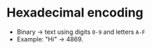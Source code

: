 # Hexadecimal encoding

- Binary ->  text using digits `0-9` and letters `A-F`
- Example: "Hi" -> 4869.
